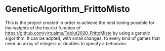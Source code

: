 # GeneticAlgorithm_FrittoMisto

This is the project created in order to achieve the best tuning possible for the weights of the heurist function of https://github.com/virtualms/Tablut2020_FrittoMisto by using a genetic algorithm.
It can be adpted, with small changes, to every kind of games that need an array of integers or doubles to specify a behaovior.
